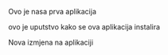 Ovo je nasa prva aplikacija 


ovo je uputstvo kako se ova aplikacija instalira

Nova izmjena na aplikaciji